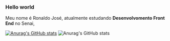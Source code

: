 ### Hello world
Meu nome é Ronaldo José, atualmente estudando **Desenvolvomento Front End** no Senai, 

[![Anurag's GitHub stats](https://github-readme-stats.vercel.app/api?username=RonaldoJoseTec)](https://github.com/anuraghazra/github-readme-stats)
![Anurag's GitHub stats](https://github-readme-stats.vercel.app/api?username=RonaldoJoseTec&show_icons=true&theme=radical)

<!--
**RonaldoJoseTec/RonaldoJoseTec** is a ✨ _special_ ✨ repository because its `README.md` (this file) appears on your GitHub profile.

Here are some ideas to get you started:

- 🔭 I’m currently working on ...
- 🌱 I’m currently learning ...
- 👯 I’m looking to collaborate on ...
- 🤔 I’m looking for help with ...
- 💬 Ask me about ...
- 📫 How to reach me: ...
- 😄 Pronouns: ...
- ⚡ Fun fact: ...
-->
